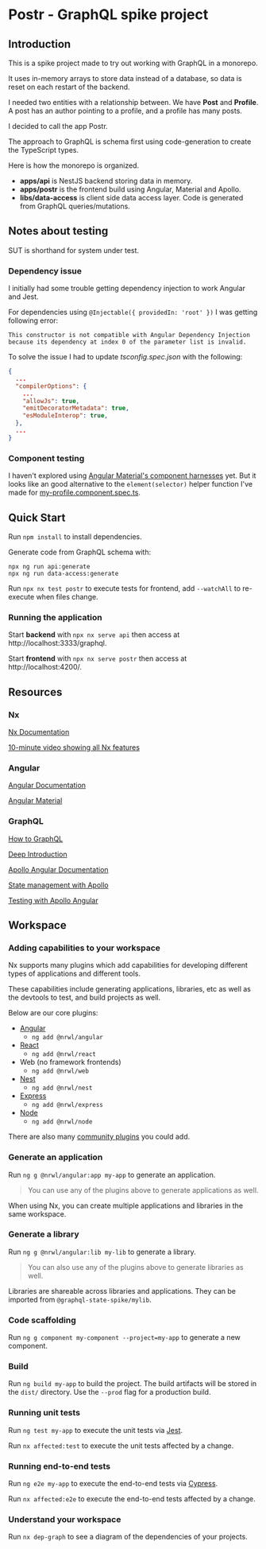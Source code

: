 # Postr - GraphQL spike project

## Introduction

This is a spike project made to try out working with GraphQL in a monorepo.

It uses in-memory arrays to store data instead of a database, so data is reset on each restart of the backend.

I needed two entities with a relationship between. We have **Post** and **Profile**.
A post has an author pointing to a profile, and a profile has many posts.

I decided to call the app Postr.

The approach to GraphQL is schema first using code-generation to create the TypeScript types.

Here is how the monorepo is organized.

- **apps/api** is NestJS backend storing data in memory.
- **apps/postr** is the frontend build using Angular, Material and Apollo.
- **libs/data-access** is client side data access layer. Code is generated from GraphQL queries/mutations.

## Notes about testing

SUT is shorthand for system under test.

### Dependency issue

I initially had some trouble getting dependency injection to work Angular and Jest.

For dependencies using `@Injectable({ providedIn: 'root' })` I was getting following error:

`This constructor is not compatible with Angular Dependency Injection because its dependency at index 0 of the parameter list is invalid.`

To solve the issue I had to update *tsconfig.spec.json* with the following:
```json
{
  ...
  "compilerOptions": {
    ...
    "allowJs": true,
    "emitDecoratorMetadata": true,
    "esModuleInterop": true,
  },
  ...
}
```

### Component testing

I haven't explored using [Angular Material's component harnesses](https://material.angular.io/guide/using-component-harnesses) yet. But it looks like an good alternative to the `element(selector)` helper function I've made for [my-profile.component.spec.ts](apps/postr/src/app/my-profile/my-profile.component.spec.ts).

## Quick Start

Run `npm install` to install dependencies.

Generate code from GraphQL schema with:
```
npx ng run api:generate
npx ng run data-access:generate
```

Run `npx nx test postr` to execute tests for frontend, add `--watchAll` to re-execute when files change.

### Running the application
Start **backend** with `npx nx serve api` then access at http://localhost:3333/graphql.

Start **frontend** with `npx nx serve postr` then access at http://localhost:4200/.

## Resources

### Nx
[Nx Documentation](https://nx.dev/angular)

[10-minute video showing all Nx features](https://nx.dev/getting-started/intro)

### Angular

[Angular Documentation](https://angular.io/docs)

[Angular Material](https://material.angular.io/)

### GraphQL

[How to GraphQL](https://www.howtographql.com/)

[Deep Introduction](https://graphql.org/learn/)

[Apollo Angular Documentation](https://apollo-angular.com/docs)

[State management with Apollo](https://www.apollographql.com/docs/react/local-state/local-state-management/#how-it-works)

[Testing with Apollo Angular](https://apollo-angular.com/docs/development-and-testing/testing)


## Workspace
### Adding capabilities to your workspace

Nx supports many plugins which add capabilities for developing different types of applications and different tools.

These capabilities include generating applications, libraries, etc as well as the devtools to test, and build projects as well.

Below are our core plugins:

- [Angular](https://angular.io)
  - `ng add @nrwl/angular`
- [React](https://reactjs.org)
  - `ng add @nrwl/react`
- Web (no framework frontends)
  - `ng add @nrwl/web`
- [Nest](https://nestjs.com)
  - `ng add @nrwl/nest`
- [Express](https://expressjs.com)
  - `ng add @nrwl/express`
- [Node](https://nodejs.org)
  - `ng add @nrwl/node`

There are also many [community plugins](https://nx.dev/community) you could add.

### Generate an application

Run `ng g @nrwl/angular:app my-app` to generate an application.

> You can use any of the plugins above to generate applications as well.

When using Nx, you can create multiple applications and libraries in the same workspace.

### Generate a library

Run `ng g @nrwl/angular:lib my-lib` to generate a library.

> You can also use any of the plugins above to generate libraries as well.

Libraries are shareable across libraries and applications. They can be imported from `@graphql-state-spike/mylib`.

### Code scaffolding

Run `ng g component my-component --project=my-app` to generate a new component.

### Build

Run `ng build my-app` to build the project. The build artifacts will be stored in the `dist/` directory. Use the `--prod` flag for a production build.

### Running unit tests

Run `ng test my-app` to execute the unit tests via [Jest](https://jestjs.io).

Run `nx affected:test` to execute the unit tests affected by a change.

### Running end-to-end tests

Run `ng e2e my-app` to execute the end-to-end tests via [Cypress](https://www.cypress.io).

Run `nx affected:e2e` to execute the end-to-end tests affected by a change.

### Understand your workspace

Run `nx dep-graph` to see a diagram of the dependencies of your projects.
